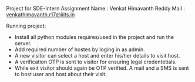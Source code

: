 Project for SDE-Intern Assignment
Name : Venkat Himavanth Reddy
Mail : venkathimavanth.r17@iiits.in

Running project:
 - Install all python modules requires/used in the project and run the server.
 - Add required number of hostes by loging in as admin.
 - A new visitor can select a host and enter his/her details to visit host.
 - A verification OTP is sent to visitor for ensuring legal credentetials.
 - While exit visitor should again be OTP verified. A mail and a SMS is sent to bost user and host about their visit.  

